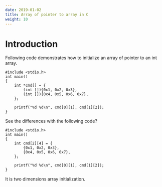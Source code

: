 ```yaml
---
date: 2019-01-02
title: Array of pointer to array in C
weight: 10
---
```


# Introduction

Following code demonstrates how to initialize an array of pointer to an int
array.

```
#include <stdio.h>
int main()
{
    int *cmd[] = {
        (int []){0x1, 0x2, 0x3},
        (int []){0x4, 0x5, 0x6, 0x7},
    };

    printf("%d %d\n", cmd[0][1], cmd[1][2]);
}
```

See the differences with the following code?

```
#include <stdio.h>
int main()
{
    int cmd[2][4] = {
        {0x1, 0x2, 0x3},
        {0x4, 0x5, 0x6, 0x7},
    };

    printf("%d %d\n", cmd[0][1], cmd[1][2]);
}
```

It is two dimensions array initialization.
